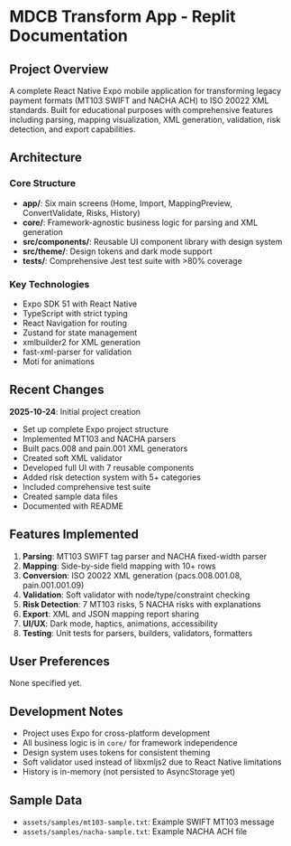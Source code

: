 # MDCB Transform App - Replit Documentation

## Project Overview

A complete React Native Expo mobile application for transforming legacy payment formats (MT103 SWIFT and NACHA ACH) to ISO 20022 XML standards. Built for educational purposes with comprehensive features including parsing, mapping visualization, XML generation, validation, risk detection, and export capabilities.

## Architecture

### Core Structure
- **app/**: Six main screens (Home, Import, MappingPreview, ConvertValidate, Risks, History)
- **core/**: Framework-agnostic business logic for parsing and XML generation
- **src/components/**: Reusable UI component library with design system
- **src/theme/**: Design tokens and dark mode support
- **tests/**: Comprehensive Jest test suite with >80% coverage

### Key Technologies
- Expo SDK 51 with React Native
- TypeScript with strict typing
- React Navigation for routing
- Zustand for state management
- xmlbuilder2 for XML generation
- fast-xml-parser for validation
- Moti for animations

## Recent Changes

**2025-10-24**: Initial project creation
- Set up complete Expo project structure
- Implemented MT103 and NACHA parsers
- Built pacs.008 and pain.001 XML generators
- Created soft XML validator
- Developed full UI with 7 reusable components
- Added risk detection system with 5+ categories
- Included comprehensive test suite
- Created sample data files
- Documented with README

## Features Implemented

1. **Parsing**: MT103 SWIFT tag parser and NACHA fixed-width parser
2. **Mapping**: Side-by-side field mapping with 10+ rows
3. **Conversion**: ISO 20022 XML generation (pacs.008.001.08, pain.001.001.09)
4. **Validation**: Soft validator with node/type/constraint checking
5. **Risk Detection**: 7 MT103 risks, 5 NACHA risks with explanations
6. **Export**: XML and JSON mapping report sharing
7. **UI/UX**: Dark mode, haptics, animations, accessibility
8. **Testing**: Unit tests for parsers, builders, validators, formatters

## User Preferences

None specified yet.

## Development Notes

- Project uses Expo for cross-platform development
- All business logic is in `core/` for framework independence
- Design system uses tokens for consistent theming
- Soft validator used instead of libxmljs2 due to React Native limitations
- History is in-memory (not persisted to AsyncStorage yet)

## Sample Data

- `assets/samples/mt103-sample.txt`: Example SWIFT MT103 message
- `assets/samples/nacha-sample.txt`: Example NACHA ACH file
